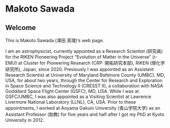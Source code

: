 # Makoto Sawada

## Welcome

This is Makoto Sawada (澤田 真理)’s web page. 

I am an astrophysicist, currently appointed as a Research Scientist (研究員) for the RIKEN Pioneering Project “Evolution of Matter in the Universe” (r-EMU) at Cluster for Pioneering Research (CRP: 開拓研究本部), RIKEN (理化学研究所), Japan, since 2020. Previously I was appointed as an Assistant Research Scientist at University of Maryland Baltimore County (UMBC), MD, USA, for about two years, through the Center for Research and Exploration in Space Science and Technology II (CRESST II), a collaboration with NASA Godddard Space Flight Center (GSFC), MD, USA. While I was at GSFC/UMBC, I was also appointed as a Visiting Scientist at Lawrence Livermore National Laboratory (LLNL), CA, USA. Prior to these appointments, I worked at Aoyama Gakuin University (青山学院大学) as an Assistant Professor (助教) for five years and half after I got my PhD at Kyoto University in 2012.
